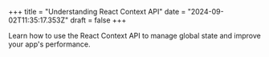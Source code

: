 +++
title = "Understanding React Context API"
date = "2024-09-02T11:35:17.353Z"
draft = false
+++

  Learn how to use the React Context API to manage global state and improve your app's performance.
        